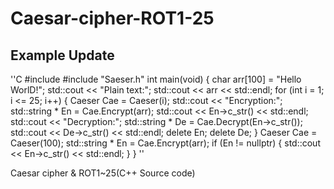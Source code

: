 Caesar-cipher-ROT1-25
===============

Example Update
-----------------
''C
#include <iostream>
#include "Saeser.h"
int main(void) {
	char arr[100] = "Hello WorlD!";
	std::cout << "Plain text:";
	std::cout << arr << std::endl;
	for (int i = 1; i <= 25; i++) {
		Caeser Cae = Caeser(i);
		std::cout << "Encryption:";
		std::string * En = Cae.Encrypt(arr);
		std::cout << En->c_str() << std::endl;
		std::cout << "Decryption:";
		std::string * De = Cae.Decrypt(En->c_str());
		std::cout << De->c_str() << std::endl;
		delete En;
		delete De;
	}
	Caeser Cae = Caeser(100);
	std::string * En = Cae.Encrypt(arr);
	if (En != nullptr) {
		std::cout << En->c_str() << std::endl;
	}
}
''

Caesar cipher &amp; ROT1~25(C++ Source code)
